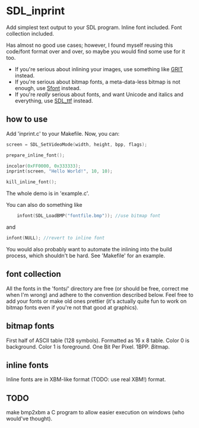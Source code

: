 # SDL_inprint

Add simplest text output to your SDL program. Inline font included. Font collection included.

Has almost no good use cases; however, I found myself reusing this code/font format over
and over, so maybe you would find some use for it too. 

 * If you're serious about inlining your images, use something like
[GRIT][grit] instead.
 * If you're serious about bitmap fonts, a meta-data-less bitmap is not enough,
use [Sfont][sfont] instead.
 * If you're *really* serious about fonts, and want Unicode and italics and
everything, use [SDL_ttf][ttf] instead.

 [grit]: http://www.coranac.com/projects/grit/
 [sfont]: http://www.linux-games.com/sfont/
 [ttf]: http://www.libsdl.org/projects/SDL_ttf/

## how to use

Add 'inprint.c' to your Makefile.
Now, you can:

```c
screen = SDL_SetVideoMode(width, height, bpp, flags);

prepare_inline_font();

incolor(0xFF0000, 0x333333);
inprint(screen, "Hello World!", 10, 10);

kill_inline_font();
```

The whole demo is in 'example.c'.

You can also do something like

```c
	infont(SDL_LoadBMP("fontfile.bmp")); //use bitmap font
```

and
```c
infont(NULL); //revert to inline font
```

You would also probably want to automate the inlining into the build process,
which shouldn't be hard. See 'Makefile' for an example.

## font collection

All the fonts in the 'fonts/' directory are free (or should be free, correct me
when I'm wrong) and adhere to the convention described below. Feel free to add
your fonts or make old ones prettier (it's actually quite fun to work on bitmap
fonts even if you're not that good at graphics). 

## bitmap fonts

First half of ASCII table (128 symbols).
Formatted as 16 x 8 table.
Color 0 is background.
Color 1 is foreground.
One Bit Per Pixel. 1BPP. *Bit*map.

## inline fonts

Inline fonts are in XBM-like format (TODO: use real XBM!) format.

## TODO

make bmp2xbm a C program to allow easier execution on windows (who would've thought). 